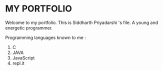 # MY PORTFOLIO

Welcome to my portfolio.
This is Siddharth Priyadarshi 's file. A young and energetic programmer.

Programming languages known to me :

1. C
2. JAVA
3. JavaScript
4. repl.it